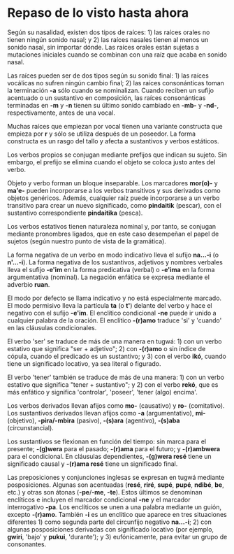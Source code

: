 # Repaso de lo visto hasta ahora

Según su nasalidad, existen dos tipos de raíces: 1) las raíces orales no tienen ningún sonido nasal; y 2) las raíces nasales tienen al menos un sonido nasal, sin importar dónde. Las raíces orales están sujetas a mutaciones iniciales cuando se combinan con una raíz que acaba en sonido nasal.

Las raíces pueden ser de dos tipos según su sonido final: 1) las raíces vocálicas no sufren ningún cambio final; 2) las raíces consonánticas toman la terminación **-a** sólo cuando se nominalizan. Cuando reciben un sufijo acentuado o un sustantivo en composición, las raíces consonánticas terminadas en **-m** y **-n** tienen su último sonido cambiado en **-mb-** y **-nd-**, respectivamente, antes de una vocal.

Muchas raíces que empiezan por vocal tienen una variante constructa que empieza por **r** y sólo se utiliza después de un poseedor. La forma constructa es un rasgo del tallo y afecta a sustantivos y verbos estáticos.

Los verbos propios se conjugan mediante prefijos que indican su sujeto. Sin embargo, el prefijo se elimina cuando el objeto se coloca justo antes del verbo.

Objeto y verbo forman un bloque inseparable. Los marcadores **mor(o)-** y **ma'e-** pueden incorporarse a los verbos transitivos y sus derivados como objetos genéricos. Además, cualquier raíz puede incorporarse a un verbo transitivo para crear un nuevo significado, como **pindaitik** (pescar), con el sustantivo correspondiente **pindaitika** (pesca).

Los verbos estativos tienen naturaleza nominal y, por tanto, se conjugan mediante pronombres ligados, que en este caso desempeñan el papel de sujetos (según nuestro punto de vista de la gramática).

La forma negativa de un verbo en modo indicativo lleva el sufijo **na...-i** (o **n'...-i**). La forma negativa de los sustantivos, adjetivos y nombres verbales lleva el sufijo **-e'im** en la forma predicativa (verbal) o **-e'ima** en la forma argumentativa (nominal). La negación enfática se expresa mediante el adverbio **ruan**.

El modo por defecto se llama indicativo y no está especialmente marcado. El modo permisivo lleva la partícula **ta** (o **t'**) delante del verbo y hace el negativo con el sufijo **-e'im**. El enclítico condicional **-ne** puede ir unido a cualquier palabra de la oración. El enclítico **-(r)amo** traduce 'si' y 'cuando' en las cláusulas condicionales.

El verbo 'ser' se traduce de más de una manera en tugwá: 1) con un verbo estativo que significa "ser + adjetivo"; 2) con **-(r)amo** o sin índice de cópula, cuando el predicado es un sustantivo; y 3) con el verbo **ikó**, cuando tiene un significado locativo, ya sea literal o figurado.

El verbo 'tener' también se traduce de más de una manera: 1) con un verbo estativo que significa "tener + sustantivo"; y 2) con el verbo **rekó**, que es más enfático y significa 'controlar', 'poseer', 'tener (algo) encima'.

Los verbos derivados llevan afijos como **mo-** (causativo) y **ro-** (comitativo). Los sustantivos derivados llevan afijos como **-a** (argumentativo), **mi-** (objetivo), **-pira/-mbira** (pasivo), **-(s)ara** (agentivo), **-(s)aba** (circunstancial).

Los sustantivos se flexionan en función del tiempo: sin marca para el presente; **-(g)wera** para el pasado; **-(r)ama** para el futuro; y **-(r)ambwera** para el condicional. En cláusulas dependientes, **-(g)wera resé** tiene un significado causal y **-(r)ama resé** tiene un significado final.

Las preposiciones y conjunciones inglesas se expresan en tugwá mediante posposiciones. Algunas son acentuadas (**resé**, **riré**, **supé**, **pupé**, **ndibé**, **be**, etc.) y otras son átonas (**-pe**/**-me**, **-te**). Estos últimos se denominan enclíticos e incluyen el marcador condicional **-ne** y el marcador interrogativo **-pa**. Los enclíticos se unen a una palabra mediante un guión, excepto **-(r)amo**. También **-i** es un enclítico que aparece en tres situaciones diferentes 1) como segunda parte del circunfijo negativo **na...-i**; 2) con algunas posposiciones derivadas con significado locativo (por ejemplo, **gwiri**, 'bajo' y **pukui**, 'durante'); y 3) eufónicamente, para evitar un grupo de consonantes.
